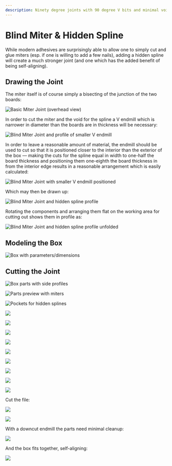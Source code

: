 ```yaml
---
description: Ninety degree joints with 90 degree V bits and minimal voids
---
```


# Blind Miter & Hidden Spline

While modern adhesives are surprisingly able to allow one to simply cut and glue miters (esp. if one is willing to add a few nails), adding a hidden spline will create a much stronger joint (and one which has the added benefit of being self-aligning).&#x20;

## Drawing the Joint

The miter itself is of course simply a bisecting of the junction of the two boards:

![Basic Miter Joint (overhead view)](<.gitbook/assets/image (34) (1).png>)

In order to cut the miter and the void for the spline a V endmill which is narrower in diameter than the boards are in thickness will be necessary:

![Blind Miter Joint and profile of smaller V endmill](<.gitbook/assets/image (33).png>)

In order to leave a reasonable amount of material, the endmill should be used to cut so that it is positioned closer to the interior than the exterior of the box ― making the cuts for the spline equal in width to one-half the board thickness and positioning them one-eighth the board thickness in from the interior edge results in a reasonable arrangement which is easily calculated:&#x20;

![Blind Miter Joint with smaller V endmill positioned](<.gitbook/assets/image (31).png>)

Which may then be drawn up:

![Blind Miter Joint and hidden spline profile](<.gitbook/assets/image (36).png>)

Rotating the components and arranging them flat on the working area for cutting out shows them in profile as:

![Blind Miter Joint and hidden spline profile unfolded](<.gitbook/assets/image (32) (1).png>)

## Modeling the Box

![Box with parameters/dimensions](<.gitbook/assets/image (46).png>)

## Cutting the Joint

![Box parts with side profiles](<.gitbook/assets/image (49).png>)

![Parts preview with miters](<.gitbook/assets/image (40).png>)

![Pockets for hidden splines](<.gitbook/assets/image (45) (1).png>)

![](<.gitbook/assets/image (50).png>)

![](<.gitbook/assets/image (41) (1).png>)



![](<.gitbook/assets/image (37).png>)

![](<.gitbook/assets/image (48).png>)

![](<.gitbook/assets/image (42).png>)

![](<.gitbook/assets/image (44).png>)

![](<.gitbook/assets/image (38).png>)

![](<.gitbook/assets/image (43) (1).png>)

![](<.gitbook/assets/image (39).png>)

Cut the file:

![](.gitbook/assets/20210116\_134633-1-.jpg)

![](.gitbook/assets/20210116\_165842-1-.jpg)

With a downcut endmill the parts need minimal cleanup:

![](.gitbook/assets/20210117\_122620-1-.jpg)

And the box fits together, self-aligning:

![](.gitbook/assets/20210117\_123246-1-.jpg)
